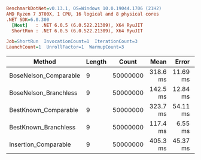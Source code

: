 ``` ini

BenchmarkDotNet=v0.13.1, OS=Windows 10.0.19044.1706 (21H2)
AMD Ryzen 7 3700X, 1 CPU, 16 logical and 8 physical cores
.NET SDK=6.0.300
  [Host]   : .NET 6.0.5 (6.0.522.21309), X64 RyuJIT
  ShortRun : .NET 6.0.5 (6.0.522.21309), X64 RyuJIT

Job=ShortRun  InvocationCount=1  IterationCount=3  
LaunchCount=1  UnrollFactor=1  WarmupCount=3  

```
|                Method | Length |    Count |     Mean |    Error |  StdDev |
|---------------------- |------- |--------- |---------:|---------:|--------:|
| BoseNelson_Comparable |      9 | 50000000 | 318.6 ms | 11.69 ms | 0.64 ms |
| BoseNelson_Branchless |      9 | 50000000 | 142.5 ms | 12.84 ms | 0.70 ms |
|  BestKnown_Comparable |      9 | 50000000 | 323.7 ms | 54.11 ms | 2.97 ms |
|  BestKnown_Branchless |      9 | 50000000 | 117.4 ms |  6.55 ms | 0.36 ms |
|  Insertion_Comparable |      9 | 50000000 | 405.3 ms | 45.37 ms | 2.49 ms |
